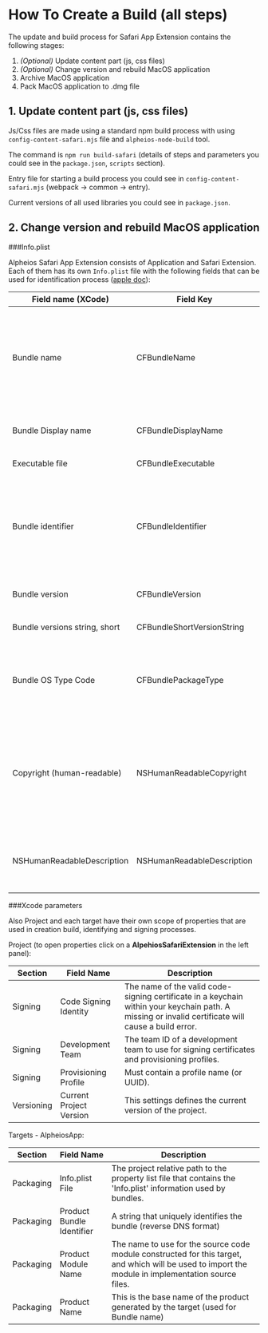 # How To Create a Build (all steps)

The update and build process for Safari App Extension contains the following stages:

1) *(Optional)* Update content part (js, css files)
2) *(Optional)* Change version and rebuild MacOS application
3) Archive MacOS application
4) Pack MacOS application to .dmg file

## 1. Update content part (js, css files)

Js/Css files are made using a standard npm build process with using `config-content-safari.mjs` file and `alpheios-node-build` tool.

The command is `npm run build-safari` (details of steps and parameters you could see in the `package.json`, `scripts` section).

Entry file for starting a build process you could see in `config-content-safari.mjs` (webpack -> common -> entry).

Current versions of all used libraries you could see in `package.json`.

## 2. Change version and rebuild MacOS application

###Info.plist

Alpheios Safari App Extension consists of Application and Safari Extension. 
Each of them has its own `Info.plist` file with the following fields that can be used for identification process ([apple doc](https://developer.apple.com/library/archive/documentation/General/Reference/InfoPlistKeyReference/)):

Field name (XCode) | Field Key | Description
------------ | ------------- | -----------------
Bundle name | CFBundleName | Specifies the short name of the bundle, which may be displayed to users in situations such as the absence of a value for CFBundleDisplayName. This name should be less than 16 characters long.
Bundle Display name | CFBundleDisplayName | Specifies the display name of the bundle, visible to users and used by Siri
Executable file | CFBundleExecutable | Name of the bundle’s executable file.
Bundle identifier | CFBundleIdentifier | An identifier string that specifies the app type of the bundle. The string should be in reverse DNS format using only the Roman alphabet in upper and lower case (A–Z, a–z), the dot (“.”), and the hyphen (“-”).
Bundle version | CFBundleVersion | The build-version-number string for the bundle.
Bundle versions string, short | CFBundleShortVersionString | The release-version-number string for the bundle.
Bundle OS Type Code | CFBundlePackageType | The four-letter code identifying the bundle type. The type code for apps is APPL; for frameworks, it is FMWK; for loadable bundles, it is BNDL.
Copyright (human-readable) | NSHumanReadableCopyright | This key contains a string with the copyright notice for the bundle; for example, © 2016, My Company. You can load this string and display it in an About dialog box. The system uses this string in the app’s Info window in Finder.
NSHumanReadableDescription | NSHumanReadableDescription | When the app extension is installed, the string value of this key appears in Safari Extensions Preferences.

###Xcode parameters

Also Project and each target have their own scope of properties that are used in creation build, identifying and signing processes.

Project (to open properties click on a **AlpehiosSafariExtension** in the left panel):

Section | Field Name | Description
------------ | ------------- | -----------------
Signing | Code Signing Identity | The name of the valid code-signing certificate in a keychain within your keychain path. A missing or invalid certificate will cause a build error.
Signing | Development Team | The team ID of a development team to use for signing certificates and provisioning profiles.
Signing | Provisioning Profile | Must contain a profile name (or UUID).
Versioning | Current Project Version | This settings defines the current version of the project.

Targets - AlpheiosApp:

Section | Field Name | Description
------------ | ------------- | -----------------
Packaging | Info.plist File | The project relative path to the property list file that contains the 'Info.plist' information used by bundles.
Packaging | Product Bundle Identifier | A string that uniquely identifies the bundle (reverse DNS format)
Packaging | Product Module Name | The name to use for the source code module constructed for this target, and which will be used to import the module in implementation source files.
Packaging | Product Name | This is the base name of the product generated by the target (used for Bundle name)